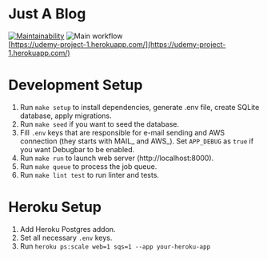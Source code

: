 # Just A Blog
[![Maintainability](https://api.codeclimate.com/v1/badges/24b04c0bac04a3341775/maintainability)](https://codeclimate.com/github/InfluxOW/udemy-project-1/maintainability)
![Main workflow](https://github.com/InfluxOW/udemy-project-1/workflows/Main%20workflow/badge.svg)\
[https://udemy-project-1.herokuapp.com/](https://udemy-project-1.herokuapp.com/)
# Development Setup
1. Run `make setup` to install dependencies, generate .env file, create SQLite database, apply migrations.
2. Run `make seed` if you want to seed the database.
3. Fill `.env` keys that are responsible for e-mail sending and AWS connection (they starts with MAIL_ and AWS_). Set `APP_DEBUG` as `true` if you want Debugbar to be enabled.
4. Run `make run` to launch web server (http://localhost:8000).
5. Run `make queue` to process the job queue.
6. Run `make lint test` to run linter and tests.
# Heroku Setup
1. Add Heroku Postgres addon.
2. Set all necessary `.env` keys.
3. Run `heroku ps:scale web=1 sqs=1 --app your-heroku-app`
